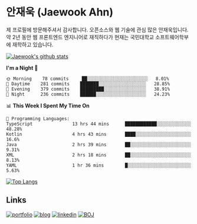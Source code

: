 # 안재욱 (Jaewook Ahn)

제 프로필에 방문해주셔서 감사합니다. 오픈소스와 웹 기술에 관심 많은 안재욱입니다. 약 2년 동안 웹 프론트엔드 엔지니어로 재직하다가 현재는 국민대학교 소프트웨어학부에 재학하고 있습니다.

[![Jaewook's github stats](https://github-readme-stats.vercel.app/api?username=jaewoook&count_private=true&show_icons=true&custom_title=Jaewook's%20GitHub%20Stats)](https://github.com/anuraghazra/github-readme-stats)

<!--START_SECTION:waka-->
**I'm a Night 🦉** 

```text
🌞 Morning    78 commits     ██░░░░░░░░░░░░░░░░░░░░░░░   8.01% 
🌆 Daytime    281 commits    ███████░░░░░░░░░░░░░░░░░░   28.85% 
🌃 Evening    379 commits    █████████░░░░░░░░░░░░░░░░   38.91% 
🌙 Night      236 commits    ██████░░░░░░░░░░░░░░░░░░░   24.23%

```


📊 **This Week I Spent My Time On** 

```text
💬 Programming Languages: 
TypeScript               13 hrs 44 mins      ████████████░░░░░░░░░░░░░   48.28% 
Kotlin                   4 hrs 43 mins       ████░░░░░░░░░░░░░░░░░░░░░   16.6% 
Java                     2 hrs 39 mins       ██░░░░░░░░░░░░░░░░░░░░░░░   9.31% 
XML                      2 hrs 18 mins       ██░░░░░░░░░░░░░░░░░░░░░░░   8.13% 
YAML                     1 hr 36 mins        █░░░░░░░░░░░░░░░░░░░░░░░░   5.63%

```


<!--END_SECTION:waka-->

[![Top Langs](https://github-readme-stats.vercel.app/api/top-langs/?username=jaewoook&layout=compact&hide=html,css&langs_count=7&exclude_repo=algorithm-study)](https://github.com/anuraghazra/github-readme-stats)

## Links
[![portfolio](https://img.shields.io/badge/-portfolio-red?style=for-the-badge)](https://portfolio.jaewook.me)
[![blog](https://img.shields.io/badge/-blog-black?style=for-the-badge)](https://jaewook.me)
[![linkedin](https://img.shields.io/badge/-linkedin-0077b5?style=for-the-badge&logo=linkedin)](https://www.linkedin.com/in/ahnjaewook/)
[![BOJ](https://img.shields.io/badge/-boj-3277bc?style=for-the-badge)](https://www.acmicpc.net/user/ajw4586)
